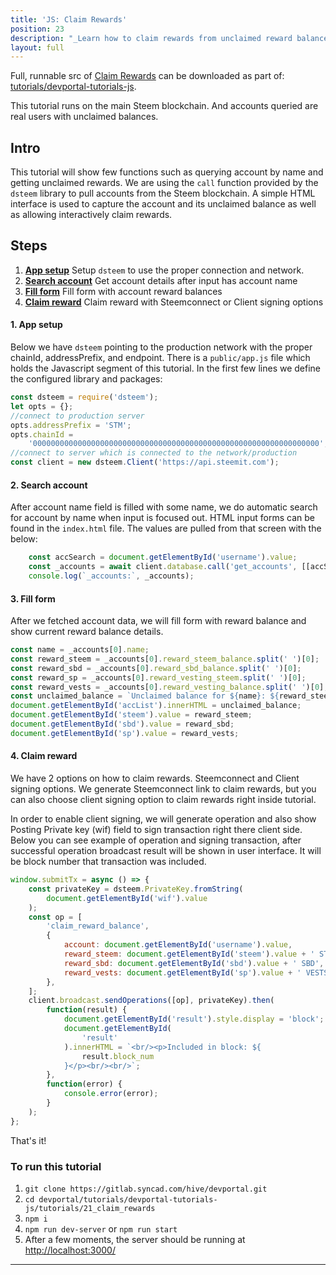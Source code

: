```yaml
---
title: 'JS: Claim Rewards'
position: 23
description: "_Learn how to claim rewards from unclaimed reward balance using Steemconnect as well as client signing method._"
layout: full
---              
```

<span class="fa-pull-left top-of-tutorial-repo-link"><span class="first-word">Full</span>, runnable src of [Claim Rewards](https://gitlab.syncad.com/hive/devportal/-/tree/develop/tutorials/devportal-tutorials-js/tutorials/23_claim_rewards) can be downloaded as part of: [tutorials/devportal-tutorials-js](https://gitlab.syncad.com/hive/devportal/-/tree/develop/tutorials/devportal-tutorials-js).</span>
<br>



This tutorial runs on the main Steem blockchain. And accounts queried are real users with unclaimed balances.

## Intro

This tutorial will show few functions such as querying account by name and getting unclaimed rewards. We are using the `call` function provided by the `dsteem` library to pull accounts from the Steem blockchain. A simple HTML interface is used to capture the account and its unclaimed balance as well as allowing interactively claim rewards.

## Steps

1.  [**App setup**](#app-setup) Setup `dsteem` to use the proper connection and network.
2.  [**Search account**](#search-account) Get account details after input has account name
3.  [**Fill form**](#fill-form) Fill form with account reward balances
4.  [**Claim reward**](#claim-reward) Claim reward with Steemconnect or Client signing options

#### 1. App setup <a name="app-setup"></a>

Below we have `dsteem` pointing to the production network with the proper chainId, addressPrefix, and endpoint. There is a `public/app.js` file which holds the Javascript segment of this tutorial. In the first few lines we define the configured library and packages:

```javascript
const dsteem = require('dsteem');
let opts = {};
//connect to production server
opts.addressPrefix = 'STM';
opts.chainId =
    '0000000000000000000000000000000000000000000000000000000000000000';
//connect to server which is connected to the network/production
const client = new dsteem.Client('https://api.steemit.com');
```

#### 2. Search account <a name="search-account"></a>

After account name field is filled with some name, we do automatic search for account by name when input is focused out. HTML input forms can be found in the `index.html` file. The values are pulled from that screen with the below:

```javascript
    const accSearch = document.getElementById('username').value;
    const _accounts = await client.database.call('get_accounts', [[accSearch]]);
    console.log(`_accounts:`, _accounts);
```

#### 3. Fill form <a name="fill-form"></a>

After we fetched account data, we will fill form with reward balance and show current reward balance details.

```javascript
const name = _accounts[0].name;
const reward_steem = _accounts[0].reward_steem_balance.split(' ')[0];
const reward_sbd = _accounts[0].reward_sbd_balance.split(' ')[0];
const reward_sp = _accounts[0].reward_vesting_steem.split(' ')[0];
const reward_vests = _accounts[0].reward_vesting_balance.split(' ')[0];
const unclaimed_balance = `Unclaimed balance for ${name}: ${reward_steem} STEEM, ${reward_sbd} SBD, ${reward_sp} SP = ${reward_vests} VESTS<br/>`;
document.getElementById('accList').innerHTML = unclaimed_balance;
document.getElementById('steem').value = reward_steem;
document.getElementById('sbd').value = reward_sbd;
document.getElementById('sp').value = reward_vests;
```

#### 4. Claim reward <a name="claim-reward"></a>

We have 2 options on how to claim rewards. Steemconnect and Client signing options. We generate Steemconnect link to claim rewards, but you can also choose client signing option to claim rewards right inside tutorial.

In order to enable client signing, we will generate operation and also show Posting Private key (wif) field to sign transaction right there client side.
Below you can see example of operation and signing transaction, after successful operation broadcast result will be shown in user interface. It will be block number that transaction was included.

```javascript
window.submitTx = async () => {
    const privateKey = dsteem.PrivateKey.fromString(
        document.getElementById('wif').value
    );
    const op = [
        'claim_reward_balance',
        {
            account: document.getElementById('username').value,
            reward_steem: document.getElementById('steem').value + ' STEEM',
            reward_sbd: document.getElementById('sbd').value + ' SBD',
            reward_vests: document.getElementById('sp').value + ' VESTS',
        },
    ];
    client.broadcast.sendOperations([op], privateKey).then(
        function(result) {
            document.getElementById('result').style.display = 'block';
            document.getElementById(
                'result'
            ).innerHTML = `<br/><p>Included in block: ${
                result.block_num
            }</p><br/><br/>`;
        },
        function(error) {
            console.error(error);
        }
    );
};
```

That's it!

### To run this tutorial

1.  `git clone https://gitlab.syncad.com/hive/devportal.git`
1.  `cd devportal/tutorials/devportal-tutorials-js/tutorials/21_claim_rewards`
1.  `npm i`
1.  `npm run dev-server` or `npm run start`
1.  After a few moments, the server should be running at [http://localhost:3000/](http://localhost:3000/)


---
